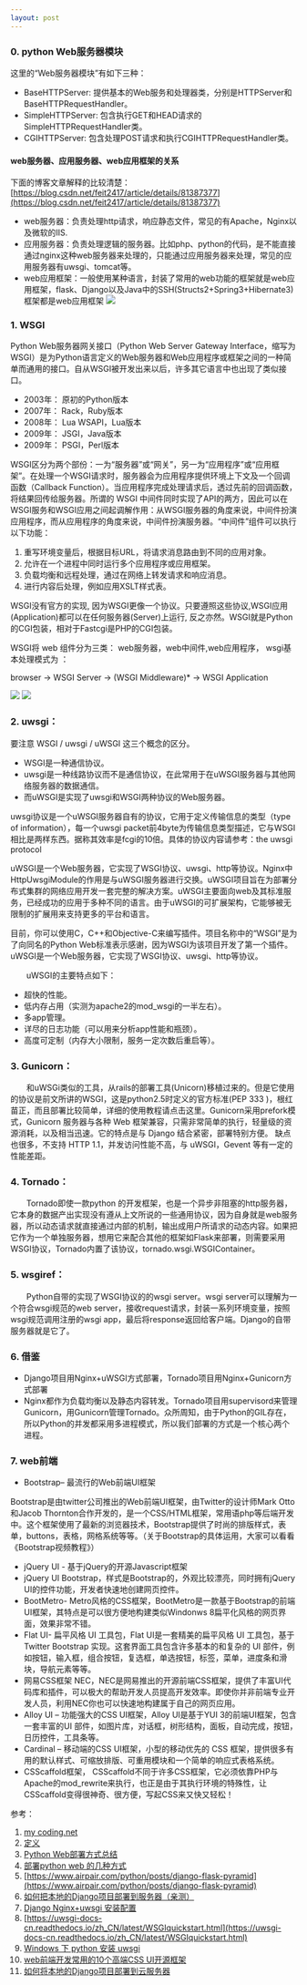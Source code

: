 ```yaml
---
layout: post
---
```


### 0. python Web服务器模块

这里的“Web服务器模块”有如下三种：

+ BaseHTTPServer: 提供基本的Web服务和处理器类，分别是HTTPServer和BaseHTTPRequestHandler。
+ SimpleHTTPServer: 包含执行GET和HEAD请求的SimpleHTTPRequestHandler类。
+ CGIHTTPServer: 包含处理POST请求和执行CGIHTTPRequestHandler类。

#### web服务器、应用服务器、web应用框架的关系
下面的博客文章解释的比较清楚：
[https://blog.csdn.net/feit2417/article/details/81387377](https://blog.csdn.net/feit2417/article/details/81387377)

+ web服务器：负责处理http请求，响应静态文件，常见的有Apache，Nginx以及微软的IIS.
+ 应用服务器：负责处理逻辑的服务器。比如php、python的代码，是不能直接通过nginx这种web服务器来处理的，只能通过应用服务器来处理，常见的应用服务器有uwsgi、tomcat等。
+ web应用框架：一般使用某种语言，封装了常用的web功能的框架就是web应用框架，flask、Django以及Java中的SSH(Structs2+Spring3+Hibernate3)框架都是web应用框架
![](https://img-blog.csdn.net/20180803144914215?watermark/2/text/aHR0cHM6Ly9ibG9nLmNzZG4ubmV0L2ZlaXQyNDE3/font/5a6L5L2T/fontsize/400/fill/I0JBQkFCMA==/dissolve/70)

### 1. WSGI

Python Web服务器网关接口（Python Web Server Gateway Interface，缩写为WSGI）是为Python语言定义的Web服务器和Web应用程序或框架之间的一种简单而通用的接口。自从WSGI被开发出来以后，许多其它语言中也出现了类似接口。

+ 2003年： 原初的Python版本
+ 2007年： Rack，Ruby版本
+ 2008年： Lua WSAPI，Lua版本
+ 2009年： JSGI，Java版本
+ 2009年： PSGI，Perl版本

WSGI区分为两个部份：一为“服务器”或“网关”，另一为“应用程序”或“应用框架”。在处理一个WSGI请求时，服务器会为应用程序提供环境上下文及一个回调函数（Callback Function）。当应用程序完成处理请求后，透过先前的回调函数，将结果回传给服务器。所谓的 WSGI 中间件同时实现了API的两方，因此可以在WSGI服务和WSGI应用之间起调解作用：从WSGI服务器的角度来说，中间件扮演应用程序，而从应用程序的角度来说，中间件扮演服务器。“中间件”组件可以执行以下功能：

1. 重写环境变量后，根据目标URL，将请求消息路由到不同的应用对象。
2. 允许在一个进程中同时运行多个应用程序或应用框架。
3. 负载均衡和远程处理，通过在网络上转发请求和响应消息。
4. 进行内容后处理，例如应用XSLT样式表。

WSGI没有官方的实现, 因为WSGI更像一个协议。只要遵照这些协议,WSGI应用(Application)都可以在任何服务器(Server)上运行, 反之亦然。WSGI就是Python的CGI包装，相对于Fastcgi是PHP的CGI包装。

WSGI将 web 组件分为三类： web服务器，web中间件,web应用程序， wsgi基本处理模式为 ： 

browser -> WSGI Server -> (WSGI Middleware)* -> WSGI Application 

![](https://www.biaodianfu.com/wp-content/uploads/2014/08/wsgi.png)
![](https://img-blog.csdn.net/20180626101119515?watermark/2/text/aHR0cHM6Ly9ibG9nLmNzZG4ubmV0L3dlaXhpbl80MTg2OTUyNg==/font/5a6L5L2T/fontsize/400/fill/I0JBQkFCMA==/dissolve/70)

### 2. uwsgi：

要注意 WSGI / uwsgi / uWSGI 这三个概念的区分。

+ WSGI是一种通信协议。
+ uwsgi是一种线路协议而不是通信协议，在此常用于在uWSGI服务器与其他网络服务器的数据通信。
+ 而uWSGI是实现了uwsgi和WSGI两种协议的Web服务器。

>
uwsgi协议是一个uWSGI服务器自有的协议，它用于定义传输信息的类型（type of information），每一个uwsgi packet前4byte为传输信息类型描述，它与WSGI相比是两样东西。据称其效率是fcgi的10倍。具体的协议内容请参考：the uwsgi protocol


uWSGI是一个Web服务器，它实现了WSGI协议、uwsgi、http等协议。Nginx中HttpUwsgiModule的作用是与uWSGI服务器进行交换。uWSGI项目旨在为部署分布式集群的网络应用开发一套完整的解决方案。uWSGI主要面向web及其标准服务，已经成功的应用于多种不同的语言。由于uWSGI的可扩展架构，它能够被无限制的扩展用来支持更多的平台和语言。

目前，你可以使用C，C++和Objective-C来编写插件。项目名称中的“WSGI”是为了向同名的Python Web标准表示感谢，因为WSGI为该项目开发了第一个插件。uWSGI是一个Web服务器，它实现了WSGI协议、uwsgi、http等协议。

　　uWSGI的主要特点如下：

+ 超快的性能。
+ 低内存占用（实测为apache2的mod_wsgi的一半左右）。
+ 多app管理。
+ 详尽的日志功能（可以用来分析app性能和瓶颈）。
+ 高度可定制（内存大小限制，服务一定次数后重启等）。

### 3. Gunicorn：

　　和uWSGi类似的工具，从rails的部署工具(Unicorn)移植过来的。但是它使用的协议是前文所讲的WSGI，这是python2.5时定义的官方标准(PEP 333 )，根红苗正，而且部署比较简单，详细的使用教程请点击这里。Gunicorn采用prefork模式，Gunicorn 服务器与各种 Web 框架兼容，只需非常简单的执行，轻量级的资源消耗，以及相当迅速。它的特点是与 Django 结合紧密，部署特别方便。 缺点也很多，不支持 HTTP 1.1，并发访问性能不高，与 uWSGI，Gevent 等有一定的性能差距。

### 4. Tornado：

　　Tornado即使一款python 的开发框架，也是一个异步非阻塞的http服务器，它本身的数据产出实现没有遵从上文所说的一些通用协议，因为自身就是web服务器，所以动态请求就直接通过内部的机制，输出成用户所请求的动态内容。如果把它作为一个单独服务器，想用它来配合其他的框架如Flask来部署，则需要采用WSGI协议，Tornado内置了该协议，tornado.wsgi.WSGIContainer。

### 5. wsgiref：

　　Python自带的实现了WSGI协议的的wsgi server。wsgi server可以理解为一个符合wsgi规范的web server，接收request请求，封装一系列环境变量，按照wsgi规范调用注册的wsgi app，最后将response返回给客户端。Django的自带服务器就是它了。

### 6. 借鉴
+ Django项目用Nginx+uWSGI方式部署，Tornado项目用Nginx+Gunicorn方式部署
+ Nginx都作为负载均衡以及静态内容转发。Tornado项目用supervisord来管理Gunicorn，用Gunicorn管理Tornado。众所周知，由于Python的GIL存在，所以Python的并发都采用多进程模式，所以我们部署的方式是一个核心两个进程。

### 7. web前端
+ Bootstrap– 最流行的Web前端UI框架

Bootstrap是由twitter公司推出的Web前端UI框架，由Twitter的设计师Mark Otto和Jacob Thornton合作开发的，是一个CSS/HTML框架，常用语php等后端开发中。这个框架使用了最新的浏览器技术，Bootstrap提供了时尚的排版样式，表单，buttons，表格，网格系统等等。（关于Bootstrap的具体运用，大家可以看看《Bootstrap视频教程》）

+ jQuery UI - 基于jQuery的开源Javascript框架
+ jQuery UI Bootstrap，样式是Bootstrap的，外观比较漂亮，同时拥有jQuery UI的控件功能，开发者快速地创建网页控件。
+ BootMetro- Metro风格的CSS框架，BootMetro是一款基于Bootstrap的前端UI框架，其特点是可以很方便地构建类似Windonws 8扁平化风格的网页界面，效果非常不错。
+ Flat UI- 扁平风格 UI 工具包，Flat UI是一套精美的扁平风格 UI 工具包，基于 Twitter Bootstrap 实现。这套界面工具包含许多基本的和复杂的 UI 部件，例如按钮，输入框，组合按钮，复选框，单选按钮，标签，菜单，进度条和滑块，导航元素等等。
+ 网易CSS框架 NEC，NEC是网易推出的开源前端CSS框架，提供了丰富UI代码库和插件，可以极大的帮助开发人员提高开发效率。即使你并非前端专业开发人员，利用NEC你也可以快速地构建属于自己的网页应用。
+ Alloy UI – 功能强大的CSS UI框架，Alloy UI是基于YUI 3的前端UI框架，包含一套丰富的UI 部件，如图片库，对话框，树形结构，面板，自动完成，按钮，日历控件，工具条等。
+ Cardinal – 移动端的CSS UI框架，小型的移动优先的 CSS 框架，提供很多有用的默认样式、可缩放排版、可重用模块和一个简单的响应式表格系统。
+ CSScaffold框架，
CSScaffold不同于许多CSS框架，它必须依靠PHP与Apache的mod_rewrite来执行，也正是由于其执行环境的特殊性，让CSScaffold变得很神奇、很方便，写起CSS来又快又轻松！



参考：

1. [my coding.net](http://zhwa3232.coding.me/baibingqianlan.github.io/)
2. [定义]({{site.baseurl}}/assets/2018-10-16/3.bmp)
3. [Python Web部署方式总结](https://www.cnblogs.com/titanjf/p/python-web-deploy.html)
4. [部署python web 的几种方式](https://www.cnblogs.com/xiaopai501/p/3303086.html)
5. [https://www.airpair.com/python/posts/django-flask-pyramid](https://www.airpair.com/python/posts/django-flask-pyramid)
6. [如何把本地的Django项目部署到服务器（亲测）](https://blog.csdn.net/qq_30501975/article/details/80423547)
7. [Django Nginx+uwsgi 安装配置](http://www.runoob.com/django/django-nginx-uwsgi.html)
8. [https://uwsgi-docs-cn.readthedocs.io/zh_CN/latest/WSGIquickstart.html](https://uwsgi-docs-cn.readthedocs.io/zh_CN/latest/WSGIquickstart.html)
9. [Windows 下 python 安装 uwsgi](https://xiexianbin.cn/python/2018/04/11/python-uwsgi-for-windows)
10. [web前端开发常用的10个高端CSS UI开源框架](https://www.cnblogs.com/good10001/p/4708580.html)
11. [如何将本地的Django项目部署到云服务器](https://blog.csdn.net/qq_30501975/article/details/80423547)